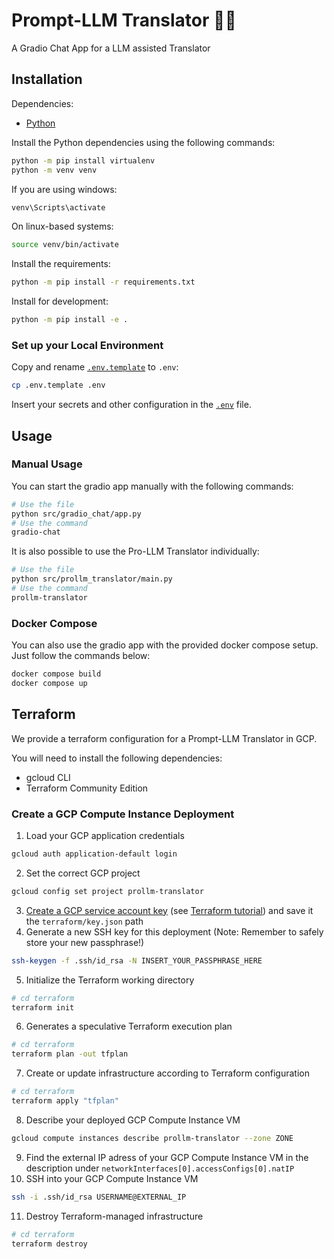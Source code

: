 # Prompt-LLM Translator 🌟🚀

A Gradio Chat App for a LLM assisted Translator

## Installation

Dependencies:
- [Python](https://www.python.org/)

Install the Python dependencies using the following commands:
```bash
python -m pip install virtualenv
python -m venv venv
```
If you are using windows:
```bash
venv\Scripts\activate
```
On linux-based systems:
```bash
source venv/bin/activate
```
Install the requirements:
```bash
python -m pip install -r requirements.txt
```
Install for development:
```bash
python -m pip install -e .
```

### Set up your Local Environment

Copy and rename [`.env.template`](.env.template) to `.env`:
```bash
cp .env.template .env
```
Insert your secrets and other configuration in the [`.env`](.env) file.



## Usage

### Manual Usage

You can start the gradio app manually with the following commands:
```bash
# Use the file
python src/gradio_chat/app.py
# Use the command
gradio-chat
```
It is also possible to use the Pro-LLM Translator individually:
```bash
# Use the file
python src/prollm_translator/main.py
# Use the command
prollm-translator
```

### Docker Compose

You can also use the gradio app with the provided docker compose setup. Just follow the commands below:
```bash
docker compose build
docker compose up
```

## Terraform

We provide a terraform configuration for a Prompt-LLM Translator in GCP.

You will need to install the following dependencies:
- gcloud CLI
- Terraform Community Edition

### Create a GCP Compute Instance Deployment

1. Load your GCP application credentials
```bash
gcloud auth application-default login
```
2. Set the correct GCP project
```bash
gcloud config set project prollm-translator
```
3. [Create a GCP service account key](https://cloud.google.com/iam/docs/keys-create-delete) (see [Terraform tutorial](https://developer.hashicorp.com/terraform/tutorials/gcp-get-started/google-cloud-platform-build#:~:text=A%20GCP%20service%20account%20key%3A%20Create%20a%20service%20account%20key)) and save it the `terraform/key.json` path
4. Generate a new SSH key for this deployment (Note: Remember to safely store your new passphrase!)
```bash
ssh-keygen -f .ssh/id_rsa -N INSERT_YOUR_PASSPHRASE_HERE
```
5. Initialize the Terraform working directory
```bash
# cd terraform
terraform init
```
6. Generates a speculative Terraform execution plan
```bash
# cd terraform
terraform plan -out tfplan
```
7. Create or update infrastructure according to Terraform configuration
```bash
# cd terraform
terraform apply "tfplan"
```
8. Describe your deployed GCP Compute Instance VM
```bash
gcloud compute instances describe prollm-translator --zone ZONE
```
9. Find the external IP adress of your GCP Compute Instance VM in the description under `networkInterfaces[0].accessConfigs[0].natIP`
10. SSH into your GCP Compute Instance VM
```bash
ssh -i .ssh/id_rsa USERNAME@EXTERNAL_IP
```
11. Destroy Terraform-managed infrastructure
```bash
# cd terraform
terraform destroy
```